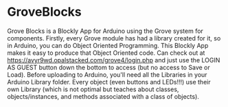 # GroveBlocks
Grove Blocks is a Blockly App for Arduino using the Grove system for components. Firstly, every Grove module has had a library created for it, so in Arduino, you can do Object Oriented Programming. This Blockly App makes it easy to produce that Object Oriented code. Can check out at https://avyr9wd.opalstacked.com/grove4/login.php and just use the LOGIN AS GUEST button down the bottom to access (but no access to Save or Load). Before uploading to Arduino, you'll need all the Libraries in your Arduino Library folder. Every object (even buttons and LEDs!!!) use their own Library (which is not optimal but teaches about classes, objects/instances, and methods associated with a class of objects).
